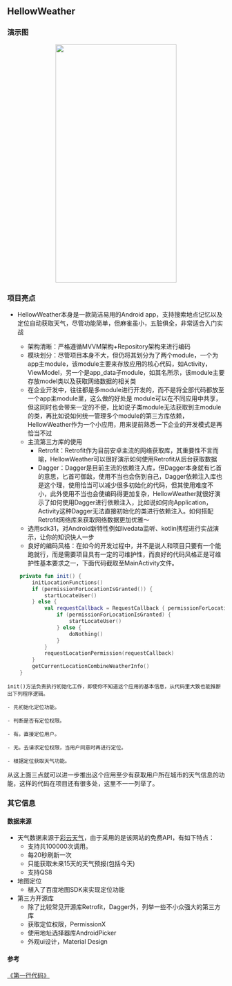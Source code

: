 ## HellowWeather

### 演示图

<p align="center"><img src="https://github.com/flashback712/HellowWeather/blob/main/demo.gif" width="280" height="550"/></p>

### 项目亮点
- HellowWeather本身是一款简洁易用的Android app，支持搜索地点记忆以及定位自动获取天气，尽管功能简单，但麻雀虽小，五脏俱全，非常适合入门实战

    - 架构清晰：严格遵循MVVM架构+Repository架构来进行编码
    - 模块划分：尽管项目本身不大，但仍将其划分为了两个module，一个为app主module，该module主要来存放应用的核心代码，如Activity，ViewModel，另一个是app_data子module，如其名所示，该module主要存放model类以及获取网络数据的相关类
    - 在企业开发中，往往都是多module进行开发的，而不是将全部代码都放至一个app主module里，这么做的好处是     module可以在不同应用中共享，但这同时也会带来一定的不便，比如说子类module无法获取到主module的类，再比如说如何统一管理多个module的第三方库依赖，HellowWeather作为一个小应用，用来提前熟悉一下企业的开发模式是再恰当不过
    - 主流第三方库的使用
        - Retrofit：Retrofit作为目前安卓主流的网络获取库，其重要性不言而喻，HellowWeather可以很好演示如何使用Retrofit从后台获取数据
        - Dagger：Dagger是目前主流的依赖注入库，但Dagger本身就有匕首的意思，匕首可御敌，使用不当也会伤到自己，Dagger依赖注入库也是这个理，使用恰当可以减少很多初始化的代码，但其使用难度不小，此外使用不当也会使编码得更加复杂，HellowWeather就很好演示了如何使用Dagger进行依赖注入，比如说如何向Application，Activity这种Dagger无法直接初始化的类进行依赖注入。如何搭配Retrofit网络库来获取网络数据更加优雅～
    - 选用sdk31，对Android新特性例如livedata监听、kotlin携程进行实战演示，让你的知识快人一步
    - 良好的编码风格：在如今的开发过程中，并不是说人和项目只要有一个能跑就行，而是需要项目具有一定的可维护性，而良好的代码风格正是可维护性基本要求之一，下面代码截取至MainActivity文件。

``` kotlin
    private fun init() {
        initLocationFunctions()
        if (permissionForLocationIsGranted()) {
            startLocateUser()
        } else {
            val requestCallback = RequestCallback { permissionForLocationIsGranted, _, _ ->
                if (permissionForLocationIsGranted) {
                    startLocateUser()
                } else {
                    doNothing()
                }
            }
            requestLocationPermission(requestCallback)
        }
        getCurrentLocationCombineWeatherInfo()
    }
```

    init()方法负责执行初始化工作，即使你不知道这个应用的基本信息，从代码里大致也能推断出下列程序逻辑。

    - 先初始化定位功能。

    - 判断是否有定位权限。

    - 有。直接定位用户。

    - 无。去请求定位权限，当用户同意时再进行定位。
    
    - 根据定位获取天气功能。

从这上面三点就可以进一步推出这个应用至少有获取用户所在城市的天气信息的功能，这样的代码在项目还有很多处，这里不一一列举了。

### 其它信息

#### 数据来源

- 天气数据来源于<a href = "https://caiyunapp.com/api/weather">彩云天气</a>，由于采用的是该网站的免费API，有如下特点：
    - 支持共100000次调用。
    - 每20秒刷新一次
    - 只能获取未来15天的天气预报(包括今天)
    - 支持QS8
- 地图定位
    - 植入了百度地图SDK来实现定位功能
- 第三方开源库
    - 除了比较常见开源库Retrofit，Dagger外，列举一些不小众强大的第三方库
    - 获取定位权限，PermissionX
    - 使用地址选择器库AndroidPicker
    - 外观ui设计，Material Design

#### 参考

<a href = "https://blog.csdn.net/guolin_blog/article/details/105233078">《第一行代码》</a>